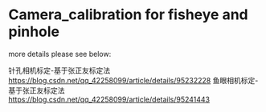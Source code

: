 # Camera_calibration for fisheye and pinhole

more details please see below:

针孔相机标定-基于张正友标定法
https://blog.csdn.net/qq_42258099/article/details/95232228
鱼眼相机标定-基于张正友标定法
https://blog.csdn.net/qq_42258099/article/details/95241443

